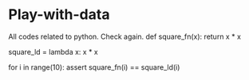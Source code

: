 # Play-with-data
All codes related to python.
Check again.
def square_fn(x):
    return x * x

square_ld = lambda x: x * x

for i in range(10):
    assert square_fn(i) == square_ld(i)


